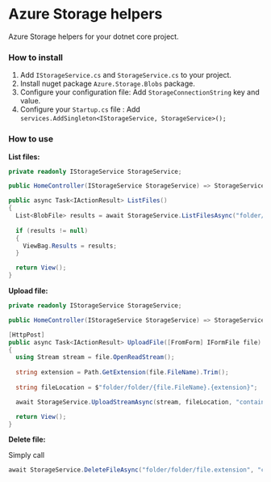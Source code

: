 # Azure Storage helpers
Azure Storage helpers for your dotnet core project.

### How to install

1. Add `IStorageService.cs` and `StorageService.cs` to your project.
2. Install nuget package `Azure.Storage.Blobs` package.
3. Configure your configuration file: Add `StorageConnectionString` key and value.
4. Configure your `Startup.cs` file : Add `services.AddSingleton<IStorageService, StorageService>();`

### How to use

**List files:**

```csharp
private readonly IStorageService StorageService;

public HomeController(IStorageService StorageService) => StorageService = storageService;

public async Task<IActionResult> ListFiles()
{
  List<BlobFile> results = await StorageService.ListFilesAsync("folder/folder", "containerName");
  
  if (results != null)
  {
    ViewBag.Results = results;
  }

  return View();
}
```

**Upload file:**

```csharp
private readonly IStorageService StorageService;

public HomeController(IStorageService StorageService) => StorageService = storageService;

[HttpPost]
public async Task<IActionResult> UploadFile([FromForm] IFormFile file)
{
  using Stream stream = file.OpenReadStream();
  
  string extension = Path.GetExtension(file.FileName).Trim();
  
  string fileLocation = $"folder/folder/{file.FileName}.{extension}";

  await StorageService.UploadStreamAsync(stream, fileLocation, "containerName");

  return View();
}
```

**Delete file:**

Simply call

```csharp
await StorageService.DeleteFileAsync("folder/folder/file.extension", "containerName");
```
